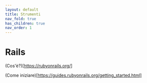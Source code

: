 ```yaml
---
layout: default
title: Strumenti 
nav_fold: true 
has_children: true
nav_order: 1
---
```


# Rails 

(Cos'è?)[https://rubyonrails.org/]

(Come iniziare)[https://guides.rubyonrails.org/getting_started.html]
